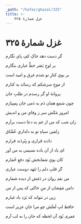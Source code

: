 ```yaml
---
_path: "/hafez/ghazal/325"
title: >-
    غزل شمارهٔ ۳۲۵
---
```

# غزل شمارهٔ ۳۲۵

<div class="b" id="bn1"><div class="m1"><p>گر دست دهد خاکِ کفِ پایِ نگارم</p></div>
<div class="m2"><p>بر لوحِ بَصَر خطِّ غباری بنگارم</p></div></div>
<div class="b" id="bn2"><div class="m1"><p>بر بویِ کنارِ تو شدم غرق و امید است</p></div>
<div class="m2"><p>از موجِ سرشکم که رسانَد به کنارم</p></div></div>
<div class="b" id="bn3"><div class="m1"><p>پروانهٔ او گر رسدم در طلبِ جان</p></div>
<div class="m2"><p>چون شمع همان دَم به دَمی جان بِسِپارَم</p></div></div>
<div class="b" id="bn4"><div class="m1"><p>امروز مَکَش سر ز وفایِ من و اندیش</p></div>
<div class="m2"><p>زان شب که من از غم به دعا دست برآرم</p></div></div>
<div class="b" id="bn5"><div class="m1"><p>زلفین سیاهِ تو به دلداریِ عُشّاق</p></div>
<div class="m2"><p>دادند قراری و بِبُردَند قرارم</p></div></div>
<div class="b" id="bn6"><div class="m1"><p>ای باد از آن باده نسیمی به من آور</p></div>
<div class="m2"><p>کان بویِ شفابخش بُوَد دفعِ خُمارم</p></div></div>
<div class="b" id="bn7"><div class="m1"><p>گر قلبِ دلم را نَنَهد دوست عیاری</p></div>
<div class="m2"><p>من نقدِ روان در دَمَش از دیده شمارم</p></div></div>
<div class="b" id="bn8"><div class="m1"><p>دامن مَفِشان از منِ خاکی که پس از من</p></div>
<div class="m2"><p>زین در نتواند که بَرَد باد غبارم</p></div></div>
<div class="b" id="bn9"><div class="m1"><p>حافظ لبِ لَعلَش چو مرا جانِ عزیز است</p></div>
<div class="m2"><p>عمری بُوَد آن لحظه که جان را به لب آرم</p></div></div>
